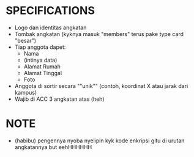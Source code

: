 # SPECIFICATIONS

- Logo dan identitas angkatan
- Tombak angkatan (kyknya masuk "members" terus pake type card "besar")
- Tiap anggota dapet:
    - Nama
    - (intinya data)
    - Alamat Rumah
    - Alamat Tinggal
    - Foto
- Anggota di sortir secara ""unik"" (contoh, koordinat X atau jarak dari kampus)
- Wajib di ACC 3 angkatan atas (heh)

# NOTE

- (habibu) pengennya nyoba nyelipin kyk kode enkripsi gitu di urutan angkatannya but eehHHHHHH